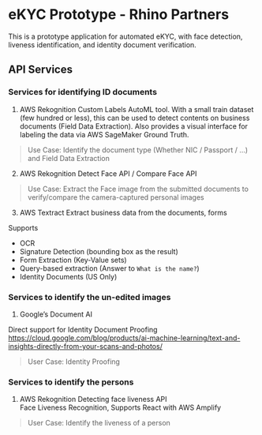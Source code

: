 # eKYC Prototype - Rhino Partners

This is a prototype application for automated eKYC, with face detection, liveness identification, and identity document verification.  

## API Services 

### Services for identifying ID documents 

1. AWS Rekognition Custom Labels
AutoML tool. With a small train dataset (few hundred or less), this can be used to detect contents on business documents (Field Data Extraction). Also provides a visual interface for labeling the data via AWS SageMaker Ground Truth. 

> Use Case: Identify the document type (Whether NIC / Passport / …) and Field Data Extraction

2. AWS Rekognition Detect Face API / Compare Face API

> Use Case: Extract the Face image from the submitted documents to verify/compare the camera-captured personal images

3. AWS Textract 
Extract business data from the documents, forms 

Supports 
- OCR
- Signature Detection (bounding box as the result)
- Form Extraction (Key-Value sets)
- Query-based extraction (Answer to `What is the name?`)
- Identity Documents (US Only)


### Services to identify the un-edited images 

1. Google’s Document AI

Direct support for Identity Document Proofing 
https://cloud.google.com/blog/products/ai-machine-learning/text-and-insights-directly-from-your-scans-and-photos/

> User Case: Identity Proofing


### Services to identify the persons 

1. AWS Rekognition Detecting face liveness API  
Face Liveness Recognition, Supports React with AWS Amplify 
	
> User Case: Identify the liveness of a person
